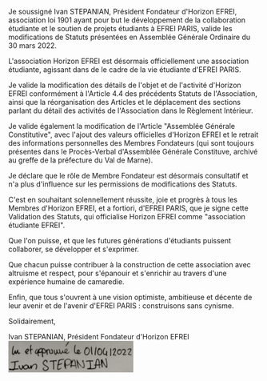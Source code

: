 Je soussigné Ivan STEPANIAN, Président Fondateur d'Horizon EFREI, association loi 1901 ayant pour but le développement de la collaboration étudiante et le soutien de projets étudiants à EFREI PARIS, valide les modifications de Statuts présentées en Assemblée Générale Ordinaire du 30 mars 2022.

L'association Horizon EFREI est désormais officiellement une association étudiante, agissant dans de le cadre de la vie étudiante d'EFREI PARIS.

Je valide la modification des détails de l'objet et de l'activité d'Horizon EFREI conformément à l'Article 4.4 des précédents Statuts de l'Association, ainsi que la réorganisation des Articles et le déplacement des sections parlant du détail des activités de l'Association dans le Règlement Intérieur.

Je valide également la modification de l'Article "Assemblée Générale Constitutive", avec l'ajout des valeurs officielles d'Horizon EFREI et le retrait des informations personnelles des Membres Fondateurs (qui sont toujours présentes dans le Procès-Verbal d'Assemblée Générale Constituve, archivé au greffe de la préfecture du Val de Marne).

Je déclare que le rôle de Membre Fondateur est désormais consultatif et n'a plus d'influence sur les permissions de modifications des Statuts.

C'est en souhaitant solennellement réussite, joie et progrès à tous les Membres d'Horizon EFREI, et a fortiori, d'EFREI PARIS, que je signe cette Validation des Statuts, qui officialise Horizon EFREI comme "association étudiante EFREI".

Que l'on puisse, et que les futures générations d'étudiants puissent collaborer, se développer et s'exprimer.

Que chacun puisse contribuer à la construction de cette association avec altruisme et respect, pour s'épanouir et s'enrichir au travers d'une expérience humaine de camaredie.

Enfin, que tous s'ouvrent à une vision optimiste, ambitieuse et décente de leur avenir et de l'avenir d'EFREI PARIS : construisons sans cynisme.

Solidairement,

Ivan STEPANIAN, Président Fondateur d'Horizon EFREI\
<img alt="Ivan STEPANIAN" src="../../Signatures/AGO%20du%2030%20mars%202022/Signature_Ivan.png" width="250" />
